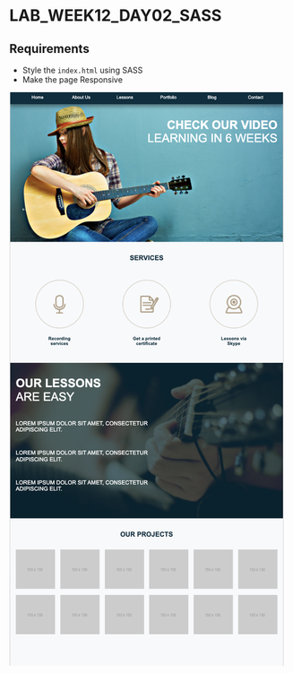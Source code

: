 # LAB_WEEK12_DAY02_SASS

## Requirements
- Style the `index.html` using SASS
- Make the page Responsive

![Mockup](mockup.png)